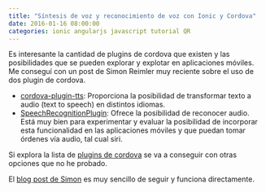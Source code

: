 ```yaml
---
title: "Síntesis de voz y reconocimiento de voz con Ionic y Cordova"
date: 2016-01-16 08:00:00
categories: ionic angularjs javascript tutorial QR
---
```


Es interesante la cantidad de plugins de cordova que existen y las posibilidades que se pueden explorar y explotar en aplicaciones móviles. Me conseguí con un post de Simon Reimler muy reciente sobre el uso de dos plugin de cordova.

- [cordova-plugin-tts][1]: Proporciona la posibilidad de transformar texto a audio (text to speech) en distintos idiomas.
- [SpeechRecognitionPlugin][2]: Ofrece la posibilidad de reconocer audio. Está muy bien para experimentar y evaluar la posibilidad de incorporar esta funcionalidad en las aplicaciones móviles y que puedan tomar órdenes vía audio, tal cual siri.

Si explora la lista de [plugins de cordova][4] se va a conseguir con otras opciones que no he probado.

El [blog post de Simon][3] es muy sencillo de seguir y funciona directamente.

[1]: https://github.com/vilic/cordova-plugin-tts
[2]: https://github.com/macdonst/SpeechRecognitionPlugin
[3]: http://devgirl.org/2016/01/08/speaking-with-cordova/
[4]: https://cordova.apache.org/plugins/